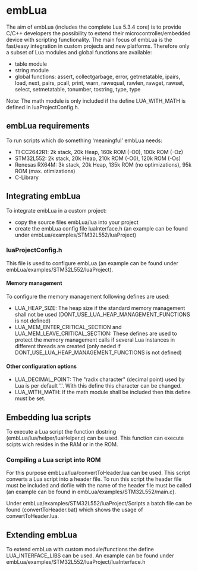 # embLua
The aim of embLua (includes the complete Lua 5.3.4 core) is to provide C/C++ developers the possibility to extend their microcontroller/embedded device with scripting functionality. 
The main focus of embLua is the fast/easy integration in custom projects and new platforms. Therefore only a subset of Lua modules and global functions are available:
- table module
- string module
- global functions: assert, collectgarbage, error, getmetatable, ipairs, load, next, pairs, pcall, print, warn, rawequal, rawlen, rawget, rawset, select, setmetatable, tonumber, tostring, type, type

Note: The math module is only included if the define LUA_WITH_MATH is defined in luaProjectConfig.h.

## embLua requirements
To run scripts which do something 'meaningful' embLua needs:
- TI CC2642R1: 2k stack, 20k Heap, 160k ROM (-O0), 100k ROM (-Oz)
- STM32L552: 2k stack, 20k Heap, 210k ROM (-O0), 120k ROM (-Os)
- Renesas RX64M: 3k stack, 20k Heap, 135k ROM (no optimizations), 95k ROM (max. otimizations)
- C-Library

## Integrating embLua
To integrate embLua in a custom project:
- copy the source files embLua/lua into your project
- create the embLua config file luaInterface.h (an example can be found under embLua/examples/STM32L552/luaProject)


### luaProjectConfig.h
This file is used to configure embLua (an example can be found under embLua/examples/STM32L552/luaProject). 

#### Memory management 
To configure the memory management following defines are used:

- LUA_HEAP_SIZE: The heap size if the standard memory management shall not be used (DONT_USE_LUA_HEAP_MANAGEMENT_FUNCTIONS is not defined)
- LUA_MEM_ENTER_CRITICAL_SECTION and LUA_MEM_LEAVE_CRITICAL_SECTION: These defines are used to protect the memory management calls if several Lua instances in different threads are created (only neded if DONT_USE_LUA_HEAP_MANAGEMENT_FUNCTIONS is not defined)


#### Other configuration options 
- LUA_DECIMAL_POINT: The "radix character" (decimal point) used by Lua is per default '.'. With this define this character can be changed.
- LUA_WITH_MATH: If the math module shall be included then this define must be set.

## Embedding lua scripts
To execute a Lua script the function dostring (embLua/lua/helper/luaHelper.c) can be used. This function can execute scipts wich resides in the RAM or in the ROM.

### Compiling a Lua script into ROM
For this purpose embLua/lua/convertToHeader.lua can be used. This script converts a Lua script into a header file. To run this script the header file must be included and dofile with the name of the header file must be called (an example can be found in embLua/examples/STM32L552/main.c).

Under embLua/examples/STM32L552/luaProject/Scripts a batch file can be found (convertToHeader.bat) which shows the usage of convertToHeader.lua.

## Extending embLua
To extend embLua with custom module/functions the define LUA_INTERFACE_LIBS can be used. An example can be found under embLua/examples/STM32L552/luaProject/luaInterface.h
